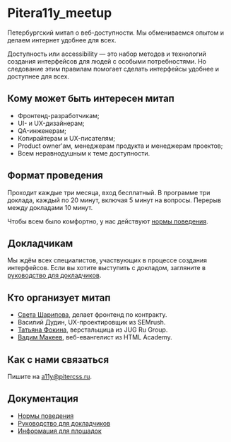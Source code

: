 # Pitera11y_meetup

Петербургский митап о веб-доступности. Мы обмениваемся опытом и делаем интернет удобнее для всех.

Доступность или accessibility — это набор методов и технологий создания интерфейсов для людей с особыми потребностями. Но следование этим правилам помогает сделать интерфейсы удобнее и доступнее для всех.

## Кому может быть интересен митап

- Фронтенд-разработчикам; 
- UI- и UX-дизайнерам;
- QA-инженерам;
- Копирайтерам и UX-писателям;
- Product owner'ам, менеджерам продукта и менеджерам проектов;
- Всем неравнодушным к теме доступности.

## Формат проведения

Проходит каждые три месяца, вход бесплатный. В программе три доклада, каждый по 20 минут, включая 5 минут на вопросы. Перерыв между докладами 10 минут.

Чтобы всем было комфортно, у нас действуют [нормы поведения](code-of-conduct.md).

## Докладчикам

Мы ждём всех специалистов, участвующих в процессе создания интерфейсов. Если вы хотите выступить с докладом, загляните в [руководство для докладчиков](for-speakers.md). 

## Кто организует митап

- [Света Шарипова](https://twitter.com/privetdeadline), делает фронтенд по контракту.
- Василий Дудин, UX-проектировщик из SEMrush.
- [Татьяна Фокина](https://twitter.com/ta_fokina), верстальщица из JUG Ru Group.
- [Вадим Макеев](https://twitter.com/pepelsbey), веб-евангелист из HTML Academy.

## Как с нами связаться

Пишите на [a11y@pitercss.ru](mailto:a11y@pitercss.ru).

## Документация

- [Нормы поведения](code-of-conduct.md)
- [Руководство для докладчиков](for-speakers.md)
- [Информация для площадок](rider.md)
